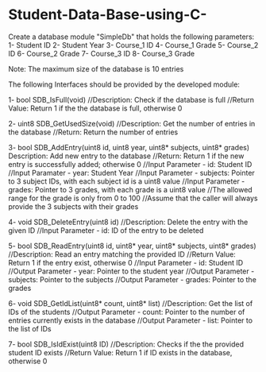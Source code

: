 # Student-Data-Base-using-C-
Create a database module "SimpleDb" that holds the following parameters:
1- Student ID
2- Student Year
3- Course_1 ID
4- Course_1 Grade
5- Course_2 ID
6- Course_2 Grade
7- Course_3 ID
8- Course_3 Grade

Note: The maximum size of the database is 10 entries

The following Interfaces should be provided by the developed module:

1- bool SDB_IsFull(void)
//Description: Check if the database is full
//Return Value: Return 1 if the the database is full, otherwise 0

2- uint8 SDB_GetUsedSize(void)
//Description: Get the number of entries in the database
//Return: Return the number of entries

3- bool SDB_AddEntry(uint8 id, uint8 year, uint8* subjects, uint8* grades)
Description: Add new entry to the database
//Return: Return 1 if the new entry is successfully added; otherwise 0
//Input Parameter - id: Student ID
//Input Paramater - year: Student Year
//Input Parameter - subjects: Pointer to 3 subject IDs, with each subject id is a uint8 value
//Input Parameter - grades: Pointer to 3 grades, with each grade is a uint8 value
//The allowed range for the grade is only from 0 to 100
//Assume that the caller will always provide the 3 subjects with their grades

4- void SDB_DeleteEntry(uint8 id)
//Description: Delete the entry with the given ID
//Input Parameter - id: ID of the entry to be deleted

5- bool SDB_ReadEntry(uint8 id, uint8* year, uint8* subjects, uint8* grades)
//Description: Read an entry matching the provided ID
//Return Value: Return 1 if the entry exist, otherwise 0
//Input Parameter - id: Student ID
//Output Parameter - year: Pointer to the student year
//Output Parameter - subjects: Pointer to the subjects
//Output Parameter - grades: Pointer to the grades

6- void SDB_GetIdList(uint8* count, uint8* list)
//Description: Get the list of IDs of the students
//Output Parameter - count: Pointer to the number of entries currently exists in the 
database
//Output Parameter - list: Pointer to the list of IDs

7- bool SDB_IsIdExist(uint8 ID)
//Description: Checks if the the provided student ID exists
//Return Value: Return 1 if ID exists in the database, otherwise 0
